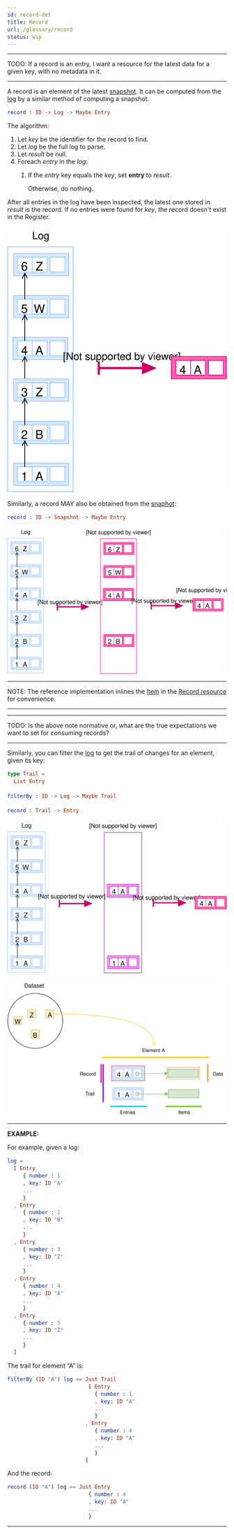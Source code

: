 ```yaml
---
id: record-def
title: Record
url: /glossary/record
status: wip
---
```


***
TODO: If a record is an entry, I want a resource for the latest data for a
given key, with no metadata in it.
***

A record is an element of the latest [snapshot](/glossary#snapshot). It can be
computed from the [log](/glossary#log) by a similar method of computing a
snapshot.

```elm
record : ID -> Log -> Maybe Entry
```

The algorithm:

1. Let _key_ be the identifier for the record to find.
1. Let _log_ be the full log to parse.
1. Let _result_ be null.
1. Foreach _entry_ in the _log_:
    1. If the _entry_ key equals the _key_, set __entry__ to  _result_.

       Otherwise, do nothing.

After all entries in the log have been inspected, the latest one stored in
_result_ is the record. If no entries were found for _key_, the record doesn't
exist in the Register.

![](./data-model/data-model-record-1.svg)

Similarly, a record MAY also be obtained from the [snaphot](/glossary/snapshot):

```elm
record : ID -> Snapshot -> Maybe Entry
```

![](./data-model/data-model-record-2.svg)

***
NOTE: The reference implementation inlines the [Item](/glossary/item) in the
[Record resource](/rest-api/records) for convenience.
***

***
TODO: Is the above note normative or, what are the true expectations we want
to set for consuming records?
***

Similarly, you can filter the [log](/glossary/log) to get the trail of
changes for an element, given its key:

```elm
type Trail =
  List Entry

filterBy : ID -> Log -> Maybe Trail

record : Trail -> Entry
```

![](./data-model/data-model-trail.svg)


![The anatomy of an element](./data-model/data-model-overview.svg)

***
**EXAMPLE:**

For example, given a log:

```elm
log =
  [ Entry
     { number : 1
     , key: ID "A"
     ...
     }
  , Entry
     { number : 2
     , key: ID "B"
     ...
     }
  , Entry
     { number : 3
     , key: ID "Z"
     ...
     }
  , Entry
     { number : 4
     , key: ID "A"
     ...
     }
  , Entry
     { number : 5
     , key: ID "Z"
     ...
     }
  ]
```

The trail for element “A” is:

```elm
filterBy (ID "A") log == Just Trail
                          [ Entry
                            { number : 1
                            , key: ID "A"
                            ...
                            }
                         , Entry
                            { number : 4
                            , key: ID "A"
                            ...
                            }
                         ]
```

And the record:

```elm
record (ID "A") log == Just Entry
                          { number : 4
                          , key: ID "A"
                          ...
                          }
```
***
